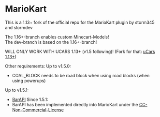 MarioKart
=========

This is a 1.13+ fork of the official repo for the MarioKart plugin by storm345 and stormdev

The 1.16+-branch enables custom Minecart-Models!    
The dev-branch is based on the 1.16+-branch!

WILL ONLY WORK WITH UCARS 1.13+ (v1.5 following)!
(Fork for that: [uCars 1.13+](https://github.com/Jakllp/ucars))

Other requirements:
Up to v1.5.0:
- COAL_BLOCK needs to be road block when using road blocks (when using powerups)

Up to v1.5.1:
- [BarAPI](https://github.com/confuser/BarAPI)
Since 1.5.1:
- BarAPI has been implemented directly into MarioKart under the [CC-Non-Commercial-License](https://github.com/confuser/BarAPI/blob/master/licence.txt)
